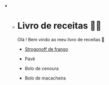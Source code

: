 - - # Livro de receitas 👨‍🍳

    Olá ! Bem vindo ao meu livro de receitas 👋

    - [Strogonoff de frango](https://github.com/Perkles/livro-receitas/blob/master/receitas/strogonoff.md)

    - Pavê
    
    - Bolo de cenoura
    
    - Bolo de macacheira
    
      

